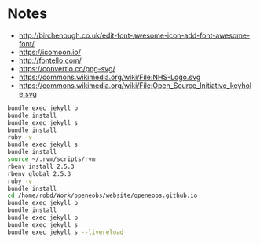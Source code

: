 # Notes

+ http://birchenough.co.uk/edit-font-awesome-icon-add-font-awesome-font/
+ https://icomoon.io/
+ http://fontello.com/
+ https://convertio.co/png-svg/
+ https://commons.wikimedia.org/wiki/File:NHS-Logo.svg
+ https://commons.wikimedia.org/wiki/File:Open_Source_Initiative_keyhole.svg

```sh
bundle exec jekyll b
bundle install
bundle exec jekyll s
bundle install
ruby -v
bundle exec jekyll s
bundle install
source ~/.rvm/scripts/rvm
rbenv install 2.5.3
rbenv global 2.5.3
ruby -v
bundle install
cd /home/robd/Work/openeobs/website/openeobs.github.io
bundle exec jekyll b
bundle install
bundle exec jekyll b
bundle exec jekyll s
bundle exec jekyll s --livereload
```
